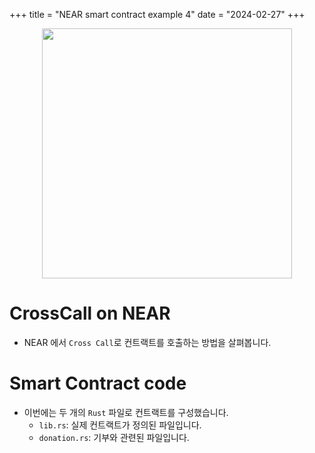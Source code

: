 +++
title = "NEAR smart contract example 4"
date = "2024-02-27"
+++

<center>
<img src="https://cdn.pixabay.com/photo/2018/08/09/10/46/telephone-3594206_1280.jpg" width="400px">
</center>

# CrossCall on NEAR
- NEAR 에서 `Cross Call`로 컨트랙트를 호출하는 방법을 살펴봅니다.

# Smart Contract code
- 이번에는 두 개의 `Rust` 파일로 컨트랙트를 구성했습니다.
    - `lib.rs`: 실제 컨트랙트가 정의된 파일입니다.
    - `donation.rs`: 기부와 관련된 파일입니다.
